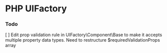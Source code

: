 # PHP UIFactory

### Todo
[ ] Edit prop validation rule in UIFactory\Component\Base to make it accepts multiple property data types. Need to restructure $requiredValidationProps array